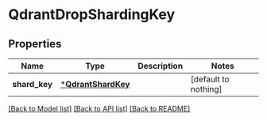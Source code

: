# QdrantDropShardingKey


## Properties
Name | Type | Description | Notes
------------ | ------------- | ------------- | -------------
**shard_key** | [***QdrantShardKey**](QdrantShardKey.md) |  | [default to nothing]


[[Back to Model list]](../README.md#models) [[Back to API list]](../README.md#api-endpoints) [[Back to README]](../README.md)


